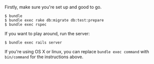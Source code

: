 
Firstly, make sure you're set up and good to go.

    $ bundle
    $ bundle exec rake db:migrate db:test:prepare
    $ bundle exec rspec

If you want to play around, run the server:

    $ bundle exec rails server

If you're using OS X or linux, you can replace `bundle exec command` with `bin/command` for the instructions above.
